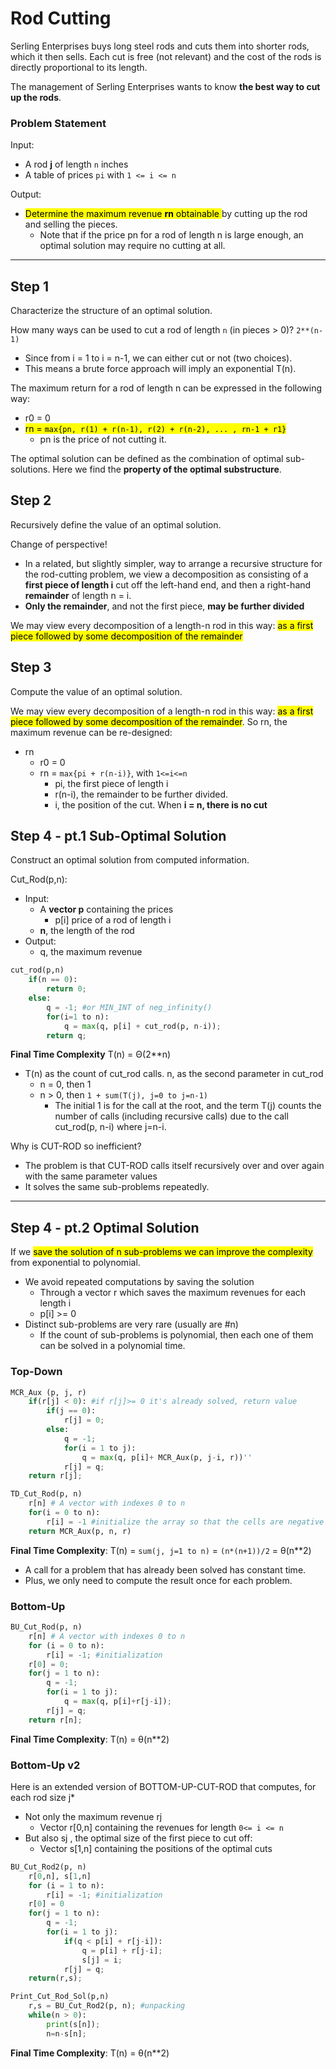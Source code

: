 # Rod Cutting

Serling Enterprises buys long steel rods and cuts them
into shorter rods, which it then sells. Each cut is free (not relevant) and the cost of the rods is directly proportional 
to its length. 

The management of Serling Enterprises wants to know **the best way to cut up the rods**.


### Problem Statement

Input: 
* A rod **j** of length `n` inches 
* A table of prices `pi` with `1 <= i <= n`

Output:
* <mark>Determine the maximum revenue **rn** obtainable </mark>by cutting up the rod and selling the pieces. 
  * Note that if the price pn for a rod of length n is large enough, 
  an optimal solution may require no cutting at all.
  
---
## Step 1
Characterize the structure of an optimal solution.

How many ways can be used to cut a rod of length `n` (in pieces > 0)? `2**(n-1)`
* Since from i = 1 to i = n-1, we can either cut or not (two choices). 
* This means a brute force approach will imply an exponential T(n).

The maximum return for a rod of length n can be expressed in the following way:
* r0 = 0
* <mark>rn = `max{pn, r(1) + r(n-1), r(2) + r(n-2), ... , rn-1 + r1}` </mark>
  * pn is the price of not cutting it.

The optimal solution can be defined as the combination of optimal sub-solutions. Here we find the **property of the optimal substructure**.


## Step 2
Recursively define the value of an optimal solution.

Change of perspective!
* In a related, but slightly simpler, way to arrange a recursive structure for the 
rod-cutting problem, we view a decomposition as consisting of a **first piece of length i**
cut off the left-hand end, and then a right-hand **remainder** of length n = i.
* **Only the remainder**, and not the first piece, **may be further divided**

We may view every decomposition of a length-n rod in this way: <mark>as a first piece followed by some
decomposition of the remainder</mark>

## Step 3
Compute the value of an optimal solution.

We may view every decomposition of a length-n rod in this way: <mark>as a first piece followed by some
decomposition of the remainder</mark>. So rn, the maximum revenue can be re-designed:
* rn
  * r0 = 0
  * rn = `max{pi + r(n-i)}`, with `1<=i<=n`
    * pi, the first piece of length i
    * r(n-i), the remainder to be further divided.
    * i, the position of the cut. When **i = n, there is no cut**

## Step 4 - pt.1 Sub-Optimal Solution
Construct an optimal solution from computed information.

Cut_Rod(p,n):
* Input: 
  * A **vector p** containing the prices
    * p[i] price of a rod of length i
  * **n**, the length of the rod
* Output: 
  * q, the maximum revenue

```python
cut_rod(p,n)
    if(n == 0):
        return 0;
    else:
        q = -1; #or MIN_INT of neg_infinity()
        for(i=1 to n):
            q = max(q, p[i] + cut_rod(p, n-i));  
        return q;
```
**Final Time Complexity** T(n) = Θ(2**n)
* T(n) as the count of cut_rod calls. n, as the second parameter in cut_rod
  * n = 0, then 1
  * n > 0, then `1 + sum(T(j), j=0 to j=n-1)`
    * The initial 1 is for the call at the root, and the term T(j) counts the number of calls
    (including recursive calls) due to the call cut_rod(p, n-i) where j=n-i.

Why is CUT-ROD so inefficient? 
* The problem is that CUT-ROD calls itself recursively over and over again with the same parameter values
* It solves the same sub-problems repeatedly.

---

## Step 4 - pt.2 Optimal Solution

If we <mark>save the solution of n sub-problems we can improve the complexity</mark> from exponential to polynomial.
* We avoid repeated computations by saving the solution
  * Through a vector r which saves the maximum revenues for each length i
  * p[i] >= 0 
* Distinct sub-problems are very rare (usually are #n)
  * If the count of sub-problems is polynomial, then each one of them can be solved in a polynomial time.

### Top-Down

```python
MCR_Aux (p, j, r)
    if(r[j] < 0): #if r[j]>= 0 it's already solved, return value
        if(j == 0):
            r[j] = 0;
        else:
            q = -1;
            for(i = 1 to j):
                q = max(q, p[i]+ MCR_Aux(p, j-i, r))''
            r[j] = q; 
    return r[j];
```
```python
TD_Cut_Rod(p, n)
    r[n] # A vector with indexes 0 to n
    for(i = 0 to n):
        r[i] = -1 #initialize the array so that the cells are negative
    return MCR_Aux(p, n, r)
```
**Final Time Complexity**: T(n) = `sum(j, j=1 to n)` = `(n*(n+1))/2` = θ(n**2)
* A call for a problem that has already been solved has constant time.
* Plus, we only need to compute the result once for each problem.

### Bottom-Up

```python
BU_Cut_Rod(p, n)
    r[n] # A vector with indexes 0 to n
    for (i = 0 to n):
        r[i] = -1; #initialization
    r[0] = 0;
    for(j = 1 to n):
        q = -1;
        for(i = 1 to j):
            q = max(q, p[i]+r[j-i]);
        r[j] = q;
    return r[n];
```
**Final Time Complexity**: T(n) = θ(n**2)

### Bottom-Up v2
Here is an extended version of BOTTOM-UP-CUT-ROD that computes, for each
rod size j*
* Not only the maximum revenue rj
  * Vector r[0,n] containing the revenues for length `0<= i <= n`
* But also sj , the optimal size of the first piece to cut off:
  * Vector s[1,n] containing the positions of the optimal cuts 

```python
BU_Cut_Rod2(p, n)
    r[0,n], s[1,n]
    for (i = 1 to n):
        r[i] = -1; #initialization
    r[0] = 0
    for(j = 1 to n):
        q = -1;
        for(i = 1 to j):       
            if(q < p[i] + r[j-i]):
                q = p[i] + r[j-i];
                s[j] = i;
            r[j] = q;
    return(r,s);
```

```python
Print_Cut_Rod_Sol(p,n)
    r,s = BU_Cut_Rod2(p, n); #unpacking
    while(n > 0):
        print(s[n]);
        n=n-s[n];
```
**Final Time Complexity**: T(n) = θ(n**2)
